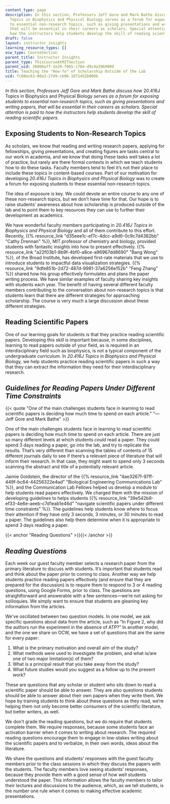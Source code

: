 ```yaml
---
content_type: page
description: In this section, Professors Jeff Gore and Mark Bathe discuss how 20.416J
  Topics in Biophysics and Physical Biology serves as a forum for exposing students
  to essential non-research topics, such as giving presentations and writing papers,
  that will be essential in their careers as scholars. Special attention is paid to
  how the instructors help students develop the skill of reading scientific papers.
draft: false
layout: instructor_insights
learning_resource_types: []
ocw_type: CourseSection
parent_title: Instructor Insights
parent_type: ThisCourseAtMITSection
parent_uid: 30000a7f-1e20-f965-c78e-d9c4a3969089
title: Teaching the "How-To" of Scholarship Outside of the Lab
uid: fc60ec63-00a3-27d9-cb06-1871452b006b
---
```

*In this section, Professors Jeff Gore and Mark Bathe discuss how* 20.416J Topics in Biophysics and Physical Biology *serves as a forum for exposing students to essential non-research topics, such as giving presentations and writing papers, that will be essential in their careers as scholars. Special attention is paid to how the instructors help students develop the skill of reading scientific papers.*

## Exposing Students to Non-Research Topics

As scholars, we know that reading and writing research papers, applying for fellowships, giving presentations, and creating figures are tasks central to our work in academia, and we know that doing these tasks well takes a lot of practice, but rarely are there formal contexts in which we teach students how to do these tasks. Faculty members tend to feel it’s not their place to include these topics in content-based courses. Part of our motivation for developing *20.416J Topics in Biophysics and Physical Biology* was to create a forum for exposing students to these essential non-research topics.

The idea of exposure is key. We could devote an entire course to any one of these non-research topics, but we don’t have time for that. Our hope is to raise students’ awareness about how scholarship is produced outside of the lab and to point them to key resources they can use to further their development as academics.

We have wonderful faculty members participating in *20.416J Topics in Biophysics and Physical Biology* and all of them contribute to this effort. Recently, {{% resource_link "d35eee1c-ef7c-4dcc-a9d6-0c9c7d4382bb" "Cathy Drennan" %}}, MIT professor of chemistry and biology, provided students with fantastic insights into how to present effectively. {{% resource_link "a22f03b1-8b9f-4bf0-a8ce-a96967dd8690" "Bang Wong" %}}, of the Broad Institute, has developed first-rate materials that we use to introduce students to impactful data visualization strategies. {{% resource_link "9dfe851b-2d72-487d-9981-37a6256e152b" "Feng Zhang" %}} shared how his group effectively formulates and plans the paper writing process. We have similar examples of faculty sharing key insights with students each year. The benefit of having several different faculty members contributing to the conversation about non-research topics is that students learn that there are different strategies for approaching scholarship. The course is very much a large discussion about these different strategies. 

## Reading Scientific Papers

One of our learning goals for students is that they practice reading scientific papers. Developing this skill is important because, in some disciplines, learning to read papers outside of your field, as is required in an interdisciplinary field such as biophysics, is not a typical component of the undergraduate curriculum. In *20.416J Topics in Biophysics and Physical Biology,* we help students practice reading scientific papers in such a way that they can extract the information they need for their interdisciplinary research.

## *Guidelines for Reading Papers Under Different Time Constraints*

{{< quote "One of the main challenges students face in learning to read scientific papers is deciding how much time to spend on each article." "— Jeff Gore and Mark Bathe" >}}

One of the main challenges students face in learning to read scientific papers is deciding how much time to spend on each article. There are just so many different levels at which students *could* read a paper. They could spend 3 days reading a paper, go into the lab, and try to replicate the results. That’s very different than scanning the tables of contents of 15 different journals daily to see if there’s a relevant piece of literature that will inform their research. In that case, they might want to spend only 3 seconds scanning the abstract and title of a potentially relevant article. 

Jaimie Goldstein, the director of the {{% resource_link "4ae3267f-97ff-449f-bc64-44256322e4ad" "Biological Engineering Communications Lab" %}}, and the Communication Lab Fellows helped us develop a module to help students read papers effectively. We charged them with the mission of developing guidelines to helps students {{% resource_link "39e542b8-ef33-4e6e-aeeb-c7d1eab1e46d" "navigate scientific papers under different time constraints" %}}. The guidelines help students know where to focus their attention if they have only 3 seconds, 3 minutes, or 30 minutes to read a paper. The guidelines also help them determine when it is appropriate to spend 3 days reading a paper.

{{< anchor "Reading Questions" >}}{{< /anchor >}}

## *Reading Questions*

Each week our guest faculty member selects a research paper from the primary literature to discuss with students. It’s important that students read and think about the paper prior to coming to class. Another way we help students practice reading papers effectively (and ensure that they are prepared for the discussion) is to require them to respond to 3 or 4 reading questions, using Google Forms, prior to class. The questions are straightforward and answerable with a few sentences—we’re not asking for soliloquies. We simply want to ensure that students are gleaning key information from the articles.

We've oscillated between two question models. In one model, we ask specific questions about data from the article, such as “In Figure 2, why did the authors run the experiment in the absence of ATP?” In another model, and the one we share on OCW, we have a set of questions that are the same for every paper:

1. What is the primary motivation and overall aim of the study?
2. What methods were used to investigate the problem, and what is/are one of two major limitation(s) of them?
3. What is a principal result that you take away from the study?
4. What future studies would you suggest as a follow up to the present work?

These are questions that any scholar or student who sits down to read a scientific paper should be able to answer. They are also questions students should be able to answer about their own papers when they write them. We hope by training students to think about these questions as they read, we’re helping them not only become better consumers of the scientific literature, but better writers, as well.

We don't grade the reading questions, but we do require that students complete them. We require responses, because some students face an activation barrier when it comes to writing about research. The required reading questions encourage them to engage in low-stakes writing about the scientific papers and to verbalize, in their own words, ideas about the literature.

We share the questions and students’ responses with the guest faculty members prior to the class sessions in which they discuss the papers with the students. The faculty members love seeing students’ responses, because they provide them with a good sense of how well students understood the paper. This information allows the faculty members to tailor their lectures and discussions to the audience, which, as we tell students, is the number one rule when it comes to making effective academic presentations.